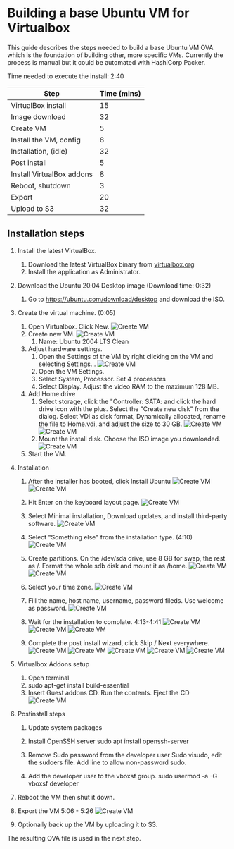 # Building a base Ubuntu VM for Virtualbox

This guide describes the steps needed to build a base Ubuntu VM OVA
which is the foundation of building other, more specific
VMs. Currently the process is manual but it could be automated with
HashiCorp Packer.

Time needed to execute the install: 2:40

Step | Time (mins)
-----|------------
VirtualBox install | 15
Image download | 32
Create VM | 5
Install the VM, config | 8
Installation, (idle)| 32
Post install|5
Install VirtualBox addons|8
Reboot, shutdown|3
Export|20
Upload to S3|32

## Installation steps

1. Install the latest VirtualBox.
   1. Download the latest VirtualBox binary from
      [virtualbox.org](https://www.virtualbox.org/wiki/Downloads)
   1. Install the application as Administrator.
2. Download the Ubuntu 20.04 Desktop image  (Download time: 0:32)
   1. Go to https://ubuntu.com/download/desktop and download the ISO.
3. Create the virtual machine. (0:05)
   1. Open Virtualbox. Click New.
      ![Create VM](images/create_vm_01.jpg)
   2. Create new VM.
      ![Create VM](images/create_vm_02.jpg)
      1. Name: Ubuntu 2004 LTS Clean
   3. Adjust hardware settings.
      1. Open the Settings of the VM by right clicking on the VM and
        selecting Settings…
       ![Create VM](images/create_vm_03.jpg)
      1. Open the VM Settings.
      1. Select System, Processor. Set 4 processors
      1. Select Display. Adjust the video RAM to the maximum 128 MB.
   4. Add Home drive
      1. Select storage, click the "Controller: SATA: and click the hard 
         drive icon with the plus. Select the "Create new disk" from the
         dialog. Select VDI as disk format, Dynamically allocated, rename
         the file to Home.vdi, and adjust the size to 30 GB.
         ![Create VM](images/create_vm_04.jpg) 
         ![Create VM](images/create_vm_05.jpg)
       2. Mount the install disk. Choose the ISO image you downloaded.
         ![Create VM](images/create_vm_06.jpg)
   5. Start the VM.
4. Installation 
   1. After the installer has booted, click Install Ubuntu
      ![Create VM](images/install_01.jpg) 
      ![Create VM](images/install_02.jpg) 
   2. Hit Enter on the keyboard layout page.
      ![Create VM](images/install_03.jpg) 
   3. Select Minimal installation, Download updates, and install 
      third-party software.	
      ![Create VM](images/install_04.jpg) 
   4. Select "Something else" from the installation type. (4:10)
      ![Create VM](images/install_05.jpg) 
   5. Create partitions. On the  /dev/sda drive, use 8 GB for swap, 
      the rest as /. Format the whole sdb disk and mount it as /home.
      ![Create VM](images/install_06.jpg) 
      ![Create VM](images/install_07.jpg) 
   6. Select your time zone.
      ![Create VM](images/install_08.jpg) 
   7. Fill the name, host name, username, password fileds. Use welcome 
      as password.
      ![Create VM](images/install_09.jpg) 
   8. Wait for the installation to complate. 4:13-4:41
      ![Create VM](images/install_10.jpg) 
      ![Create VM](images/install_11.jpg) 
      ![Create VM](images/install_12.jpg) 
 
   9. Complete the post install wizard, click Skip / Next everywhere.
      ![Create VM](images/postinstall_01.jpg) 
      ![Create VM](images/postinstall_02.jpg) 
      ![Create VM](images/postinstall_03.jpg) 
      ![Create VM](images/postinstall_04.jpg) 
      ![Create VM](images/postinstall_05.jpg) 

5. Virtualbox Addons setup
   1. Open terminal 
   2. sudo apt-get install build-essential
   3. Insert Guest addons CD. Run the contents. Eject the CD
      ![Create VM](images/vboxaddons.jpg) 

6. Postinstall steps
   1. Update system packages

   2. Install OpenSSH server
      sudo apt install openssh-server

   3. Remove Sudo password from the developer user
      Sudo visudo, edit the sudoers file. Add line to allow non-password sudo.

   4. Add the developer user to the vboxsf group.
      sudo usermod -a -G vboxsf developer

7. Reboot the VM then shut it down.
8. Export the VM 5:06 - 5:26
   ![Create VM](images/export1.jpg) 

9. Optionally back up the VM by uploading it to S3.

The resulting OVA file is used in the next step.